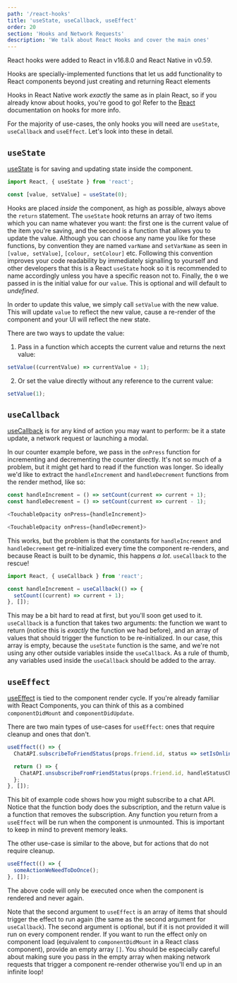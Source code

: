 ```yaml
---
path: '/react-hooks'
title: 'useState, useCallback, useEffect'
order: 20
section: 'Hooks and Network Requests'
description: 'We talk about React Hooks and cover the main ones'
---
```


React hooks were added to React in v16.8.0 and React Native in v0.59.

Hooks are specially-implemented functions that let us add functionality to React components beyond just creating and returning React elements

Hooks in React Native work _exactly_ the same as in plain React, so if you already know about hooks, you're good to go! Refer to the [React](https://reactjs.org/docs/hooks-intro.html) documentation on hooks for more info.

For the majority of use-cases, the only hooks you will need are `useState`, `useCallback` and `useEffect`. Let's look into these in detail.

## `useState`

[useState](https://reactjs.org/docs/hooks-state.html) is for saving and updating state inside the component.

```js
import React, { useState } from 'react';

const [value, setValue] = useState(0);
```

Hooks are placed _inside_ the component, as high as possible, always above the `return` statement. The `useState` hook returns an array of two items which you can name whatever you want: the first one is the current value of the item you're saving, and the second is a function that allows you to update the value. Although you can choose any name you like for these functions, by convention they are named `varName` and `setVarName` as seen in `[value, setValue]`, `[colour, setColour]` etc. Following this convention improves your code readability by immediately signalling to yourself and other developers that this is a React `useState` hook so it is recommended to name accordingly unless you have a specific reason not to. Finally, the `0` we passed in is the initial value for our `value`. This is optional and will default to _undefined_.

In order to update this value, we simply call `setValue` with the new value. This will update `value` to reflect the new value, cause a re-render of the component and your UI will reflect the new state.

There are two ways to update the value:

1. Pass in a function which accepts the current value and returns the next value:

```js
setValue((currentValue) => currentValue + 1);
```

2. Or set the value directly without any reference to the current value:

```js
setValue(1);
```

## `useCallback`

[useCallback](https://reactjs.org/docs/hooks-reference.html#usecallback) is for any kind of action you may want to perform: be it a state update, a network request or launching a modal.

In our counter example before, we pass in the `onPress` function for incrementing and decrementing the counter directly. It's not so much of a problem, but it might get hard to read if the function was longer. So ideally we'd like to extract the `handleIncrement` and `handleDecrement` functions from the render method, like so:

```js
const handleIncrement = () => setCount(current => current + 1);
const handleDecrement = () => setCount(current => current - 1);

<TouchableOpacity onPress={handleIncrement}>

<TouchableOpacity onPress={handleDecrement}>

```

This works, but the problem is that the constants for `handleIncrement` and `handleDecrement` get re-initialized every time the component re-renders, and because React is built to be dynamic, this happens _a lot_. `useCallback` to the rescue!

```js
import React, { useCallback } from 'react';

const handleIncrement = useCallback(() => {
  setCount((current) => current + 1);
}, []);
```

This may be a bit hard to read at first, but you'll soon get used to it. `useCallback` is a function that takes two arguments: the function we want to return (notice this is _exactly_ the function we had before), and an array of values that should trigger the function to be re-initialized. In our case, this array is empty, because the `useState` function is the same, and we're not using any other outside variables inside the `useCallback`. As a rule of thumb, any variables used inside the `useCallback` should be added to the array.

## `useEffect`

[useEffect](https://reactjs.org/docs/hooks-effect.html) is tied to the component render cycle. If you're already familiar with React Components, you can think of this as a combined `componentDidMount` and `componentDidUpdate`.

There are two main types of use-cases for `useEffect`: ones that require cleanup and ones that don't.

```js
useEffect(() => {
  ChatAPI.subscribeToFriendStatus(props.friend.id, status => setIsOnline(status.isOnline);

  return () => {
    ChatAPI.unsubscribeFromFriendStatus(props.friend.id, handleStatusChange);
  };
}, []);
```

This bit of example code shows how you might subscribe to a chat API. Notice that the function body does the subscription, and the return value is a function that removes the subscription. Any function you return from a `useEffect` will be run when the component is unmounted. This is important to keep in mind to prevent memory leaks.

The other use-case is similar to the above, but for actions that do not require cleanup.

```js
useEffect(() => {
  someActionWeNeedToDoOnce();
}, []);
```

The above code will only be executed once when the component is rendered and never again.

Note that the second argument to `useEffect` is an array of items that should trigger the effect to run again (the same as the second argument for `useCallback`). The second argument is optional, but if it is not provided it will run on every component render. If you want to run the effect only on component load (equivalent to `componentDidMount` in a React class component), provide an empty array `[]`. You should be especially careful about making sure you pass in the empty array when making network requests that trigger a component re-render otherwise you'll end up in an infinite loop!

